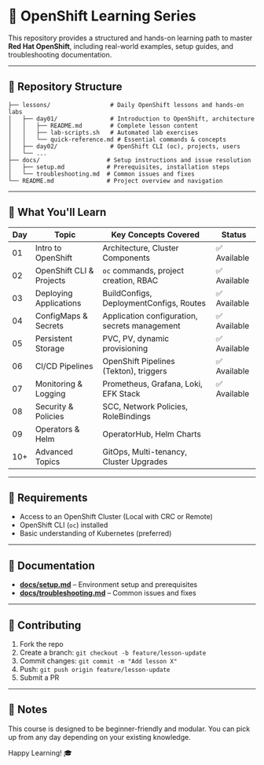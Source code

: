 # 🚀 OpenShift Learning Series

This repository provides a structured and hands-on learning path to master **Red Hat OpenShift**, including real-world examples, setup guides, and troubleshooting documentation.

---

## 📂 Repository Structure

```
├── lessons/                 # Daily OpenShift lessons and hands-on labs
│   ├── day01/               # Introduction to OpenShift, architecture
│   │   ├── README.md        # Complete lesson content
│   │   ├── lab-scripts.sh   # Automated lab exercises
│   │   └── quick-reference.md # Essential commands & concepts
│   ├── day02/               # OpenShift CLI (oc), projects, users
│   └── ...
├── docs/                   # Setup instructions and issue resolution
│   ├── setup.md            # Prerequisites, installation steps
│   └── troubleshooting.md  # Common issues and fixes
└── README.md               # Project overview and navigation
```

---

## 📘 What You'll Learn

| Day | Topic                    | Key Concepts Covered                          | Status |
| --- | ------------------------ | --------------------------------------------- | ------ |
| 01  | Intro to OpenShift       | Architecture, Cluster Components              | ✅ Available |
| 02  | OpenShift CLI & Projects | `oc` commands, project creation, RBAC         | ✅ Available |
| 03  | Deploying Applications   | BuildConfigs, DeploymentConfigs, Routes       | ✅ Available |
| 04  | ConfigMaps & Secrets     | Application configuration, secrets management | ✅ Available |
| 05  | Persistent Storage       | PVC, PV, dynamic provisioning                 | ✅ Available |
| 06  | CI/CD Pipelines          | OpenShift Pipelines (Tekton), triggers        | ✅ Available |
| 07  | Monitoring & Logging     | Prometheus, Grafana, Loki, EFK Stack          | ✅ Available |
| 08  | Security & Policies      | SCC, Network Policies, RoleBindings           |
| 09  | Operators & Helm         | OperatorHub, Helm Charts                      |
| 10+ | Advanced Topics          | GitOps, Multi-tenancy, Cluster Upgrades       |

---

## 🧰 Requirements

* Access to an OpenShift Cluster (Local with CRC or Remote)
* OpenShift CLI (`oc`) installed
* Basic understanding of Kubernetes (preferred)

---

## 📄 Documentation

* [**docs/setup.md**](docs/setup.md) – Environment setup and prerequisites
* [**docs/troubleshooting.md**](docs/troubleshooting.md) – Common issues and fixes

---

## 🤝 Contributing

1. Fork the repo
2. Create a branch: `git checkout -b feature/lesson-update`
3. Commit changes: `git commit -m "Add lesson X"`
4. Push: `git push origin feature/lesson-update`
5. Submit a PR

---

## 📌 Notes

This course is designed to be beginner-friendly and modular. You can pick up from any day depending on your existing knowledge.

Happy Learning! 🎓
